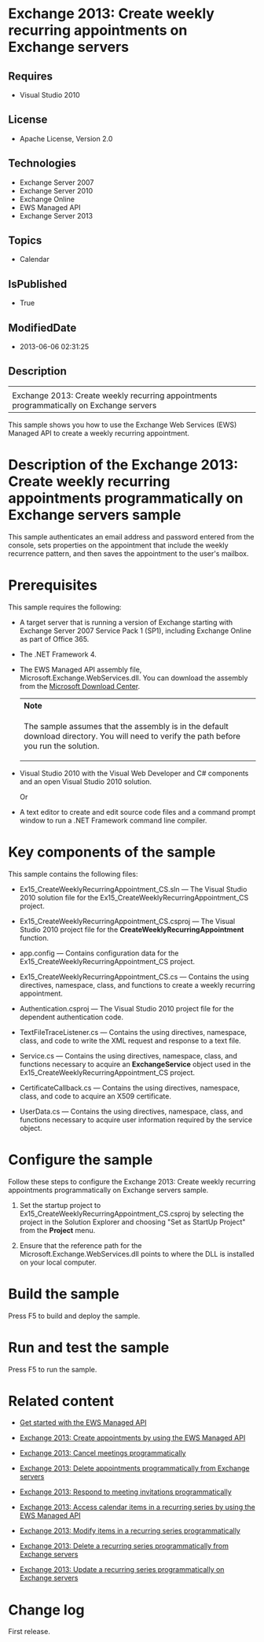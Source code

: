 # Exchange 2013: Create weekly recurring appointments on Exchange servers
## Requires
* Visual Studio 2010
## License
* Apache License, Version 2.0
## Technologies
* Exchange Server 2007
* Exchange Server 2010
* Exchange Online
* EWS Managed API
* Exchange Server 2013
## Topics
* Calendar
## IsPublished
* True
## ModifiedDate
* 2013-06-06 02:31:25
## Description

<div id="header">
<table id="bottomTable" cellpadding="0" cellspacing="0">
<tbody>
<tr id="headerTableRow1">
<td align="left"><span id="runningHeaderText"></span></td>
</tr>
<tr id="headerTableRow2">
<td align="left"><span id="nsrTitle">Exchange 2013: Create weekly recurring appointments programmatically on Exchange servers</span>
</td>
</tr>
</tbody>
</table>
</div>
<div id="mainSection">
<div id="mainBody">
<p></p>
<div>
<p>This sample shows you how to use the Exchange Web Services (EWS) Managed API to create a weekly recurring appointment.</p>
</div>
<h1>Description of the Exchange 2013: Create weekly recurring appointments programmatically on Exchange servers sample</h1>
<div id="sectionSection0" name="collapseableSection">
<p>This sample authenticates an email address and password entered from the console, sets properties on the appointment that include the weekly recurrence pattern, and then saves the appointment to the user's mailbox.</p>
</div>
<h1>Prerequisites</h1>
<div id="sectionSection1" name="collapseableSection">
<p>This sample requires the following:</p>
<ul>
<li>
<p>A target server that is running a version of Exchange starting with Exchange Server 2007 Service Pack 1 (SP1), including Exchange Online as part of Office 365.</p>
</li><li>
<p>The .NET Framework 4.</p>
</li><li>
<p>The EWS Managed API assembly file, Microsoft.Exchange.WebServices.dll. You can download the assembly from the
<a href="http://go.microsoft.com/fwlink/?LinkID=255472" target="_blank">Microsoft Download Center</a>.</p>
<div>
<table width="100%" cellspacing="0" cellpadding="0">
<tbody>
<tr>
<th align="left"><b>Note</b> </th>
</tr>
<tr>
<td>
<p>The sample assumes that the assembly is in the default download directory. You will need to verify the path before you run the solution.</p>
</td>
</tr>
</tbody>
</table>
</div>
</li><li>
<p>Visual Studio 2010 with the Visual Web Developer and C# components and an open Visual Studio 2010 solution.</p>
<p>Or</p>
</li><li>
<p>A text editor to create and edit source code files and a command prompt window to run a .NET Framework command line compiler.</p>
</li></ul>
</div>
<h1>Key components of the sample</h1>
<div id="sectionSection2" name="collapseableSection">
<p>This sample contains the following files:</p>
<ul>
<li>
<p>Ex15_CreateWeeklyRecurringAppointment_CS.sln — The Visual Studio 2010 solution file for the Ex15_CreateWeeklyRecurringAppointment_CS project.</p>
</li><li>
<p>Ex15_CreateWeeklyRecurringAppointment_CS.csproj — The Visual Studio 2010 project file for the
<b>CreateWeeklyRecurringAppointment</b> function.</p>
</li><li>
<p>app.config — Contains configuration data for the Ex15_CreateWeeklyRecurringAppointment_CS project.</p>
</li><li>
<p>Ex15_CreateWeeklyRecurringAppointment_CS.cs — Contains the using directives, namespace, class, and functions to create a weekly recurring appointment.</p>
</li><li>
<p>Authentication.csproj — The Visual Studio 2010 project file for the dependent authentication code.</p>
</li><li>
<p>TextFileTraceListener.cs — Contains the using directives, namespace, class, and code to write the XML request and response to a text file.</p>
</li><li>
<p>Service.cs — Contains the using directives, namespace, class, and functions necessary to acquire an
<b>ExchangeService</b> object used in the Ex15_CreateWeeklyRecurringAppointment_CS project.</p>
</li><li>
<p>CertificateCallback.cs — Contains the using directives, namespace, class, and code to acquire an X509 certificate.</p>
</li><li>
<p>UserData.cs — Contains the using directives, namespace, class, and functions necessary to acquire user information required by the service object.</p>
</li></ul>
</div>
<h1>Configure the sample</h1>
<div id="sectionSection3" name="collapseableSection">
<p>Follow these steps to configure the Exchange 2013: Create weekly recurring appointments programmatically on Exchange servers sample.</p>
<ol>
<li>
<p>Set the startup project to Ex15_CreateWeeklyRecurringAppointment_CS.csproj by selecting the project in the Solution Explorer and choosing &quot;Set as StartUp Project&quot; from the
<b><span class="ui">Project</span></b> menu.</p>
</li><li>
<p>Ensure that the reference path for the Microsoft.Exchange.WebServices.dll points to where the DLL is installed on your local computer.</p>
</li></ol>
<p></p>
</div>
<h1>Build the sample</h1>
<div id="sectionSection4" name="collapseableSection">
<p>Press F5 to build and deploy the sample.</p>
</div>
<h1>Run and test the sample</h1>
<div id="sectionSection5" name="collapseableSection">
<p>Press F5 to run the sample.</p>
</div>
<h1>Related content</h1>
<div id="sectionSection6" name="collapseableSection">
<ul>
<li>
<p><a href="http://go.microsoft.com/fwlink/?LinkId=301827" target="_blank">Get started with the EWS Managed API</a>
</p>
</li><li>
<p><a href="http://code.msdn.microsoft.com/Exchange-2013-Create-cae5359a" target="_blank">Exchange 2013: Create appointments by using the EWS Managed API</a>
</p>
</li><li>
<p><a href="http://code.msdn.microsoft.com/Exchange-2013-Cancel-ef5a6d1f" target="_blank">Exchange 2013: Cancel meetings programmatically</a>
</p>
</li><li>
<p><a href="http://code.msdn.microsoft.com/Exchange-2013-Delete-a21b1a84" target="_blank">Exchange 2013: Delete appointments programmatically from Exchange servers</a>
</p>
</li><li>
<p><a href="http://code.msdn.microsoft.com/Exchange-2013-Respond-to-98788452" target="_blank">Exchange 2013: Respond to meeting invitations programmatically</a>
</p>
</li><li>
<p><a href="http://code.msdn.microsoft.com/Exchange-2013-Accessing-d73f971d" target="_blank">Exchange 2013: Access calendar items in a recurring series by using the EWS Managed API</a>
</p>
</li><li>
<p><a href="http://code.msdn.microsoft.com/Exchange-2013-Modify-items-9f65c57c" target="_blank">Exchange 2013: Modify items in a recurring series programmatically</a>
</p>
</li><li>
<p><a href="http://code.msdn.microsoft.com/Exchange-2013-Delete-a-e1c7b89d" target="_blank">Exchange 2013: Delete a recurring series programmatically from Exchange servers</a>
</p>
</li><li>
<p><a href="http://code.msdn.microsoft.com/Exchange-2013-Update-a-51bb8fa7" target="_blank">Exchange 2013: Update a recurring series programmatically on Exchange servers</a>
</p>
</li></ul>
</div>
<h1>Change log</h1>
<div id="sectionSection7" name="collapseableSection">
<p>First release.</p>
</div>
</div>
</div>

